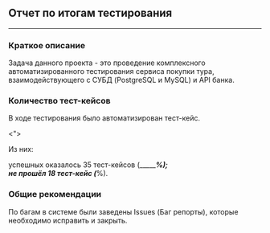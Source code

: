 ## Отчет по итогам тестирования
___
### Краткое описание
Задача данного проекта - это проведение комплексного автоматизированного тестирования сервиса покупки тура, взаимодействующего с СУБД (PostgreSQL и MySQL) и API банка.


### Количество тест-кейсов
В ходе тестирования было автоматизирован  тест-кейс.

<">


Из них:

успешных оказалось 35 тест-кейсов (________%);  
не прошёл 18 тест-кейс (___%).

### Общие рекомендации
По багам в системе были заведены Issues (Баг репорты), которые необходимо исправить и закрыть.
